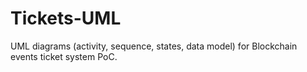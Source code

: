 # Tickets-UML
UML diagrams (activity, sequence, states, data model) for Blockchain events ticket system PoC.
